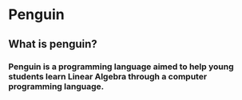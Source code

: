 # Penguin
## What is penguin?
### Penguin is a programming language aimed to help young students learn Linear Algebra through a computer programming language.
